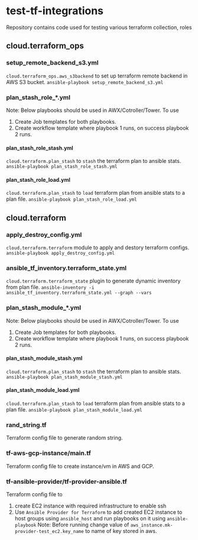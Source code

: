 # test-tf-integrations
Repository contains code used for testing various terraform collection, roles


## cloud.terraform_ops
### setup_remote_backend_s3.yml

`cloud.terraform_ops.aws_s3backend` to set up terraform remote backend in AWS S3 bucket.
`ansible-playbook setup_remote_backend_s3.yml`

### plan_stash_role_*.yml
Note:
Below playbooks should be used in AWX/Cotroller/Tower.
To use
1. Create Job templates for both playbooks.
2. Create workflow template where playbook 1 runs, on success playbook 2 runs.

#### plan_stash_role_stash.yml

`cloud.terraform.plan_stash` to `stash` the terraform plan to ansible stats.
`ansible-playbook plan_stash_role_stash.yml`

#### plan_stash_role_load.yml

`cloud.terraform.plan_stash` to `load` terraform plan from ansible stats to a plan file.
`ansible-playbook plan_stash_role_load.yml`


## cloud.terraform
### apply_destroy_config.yml

`cloud.terraform.terraform` module to apply and destory terraform configs.
`ansible-playbook apply_destroy_config.yml`

### ansible_tf_inventory.terraform_state.yml

`cloud.terraform.terraform_state` plugin to generate dynamic inventory from plan file.
`ansible-inventory -i ansible_tf_inventory.terraform_state.yml --graph --vars`


### plan_stash_module_*.yml
Note:
Below playbooks should be used in AWX/Cotroller/Tower.
To use
1. Create Job templates for both playbooks.
2. Create workflow template where playbook 1 runs, on success playbook 2 runs.

#### plan_stash_module_stash.yml

`cloud.terraform.plan_stash` to `stash` the terraform plan to ansible stats.
`ansible-playbook plan_stash_module_stash.yml`

#### plan_stash_module_load.yml

`cloud.terraform.plan_stash` to `load` terraform plan from ansible stats to a plan file.
`ansible-playbook plan_stash_module_load.yml`


### rand_string.tf
Terraform config file to generate random string.

### tf-aws-gcp-instance/main.tf
Terraform config file to create instance/vm in AWS and GCP.

### tf-ansible-provider/tf-provider-ansible.tf
Terraform config file to 
1. create EC2 instance with required infrastructure to enable ssh
2. Use `Ansible Provider for Terraform` to add created EC2 instance to host groups using `ansible_host` and run playbooks on it using `ansible-playbook`
Note: Before running change value of `aws_instance.mk-provider-test_ec2.key_name` to name of key stored in aws.
